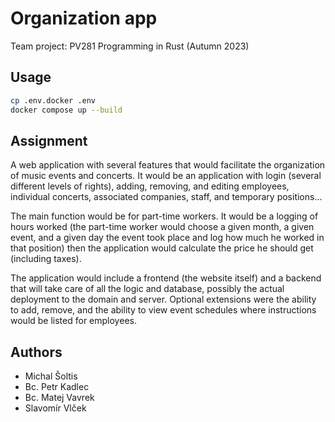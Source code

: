 # Organization app

Team project: PV281 Programming in Rust (Autumn 2023)

## Usage

```bash
cp .env.docker .env
docker compose up --build
```

## Assignment

A web application with several features that would facilitate the organization of music events and concerts.
It would be an application with login (several different levels of rights), adding, removing, and editing employees,
individual concerts, associated companies, staff, and temporary positions...

The main function would be for part-time workers. It would be a logging of hours worked (the part-time worker
would choose a given month, a given event, and a given day the event took place and log how much he worked in that position)
then the application would calculate the price he should get (including taxes).

The application would include a frontend (the website itself) and a backend that will take care of all the logic and database,
possibly the actual deployment to the domain and server. Optional extensions were the ability to add, remove, and the ability
to view event schedules where instructions would be listed for employees.

## Authors

* Michal Šoltis
* Bc. Petr Kadlec
* Bc. Matej Vavrek
* Slavomír Vlček
